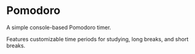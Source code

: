 # Pomodoro
A simple console-based Pomodoro timer.

Features customizable time periods for studying, long breaks, and short breaks.
